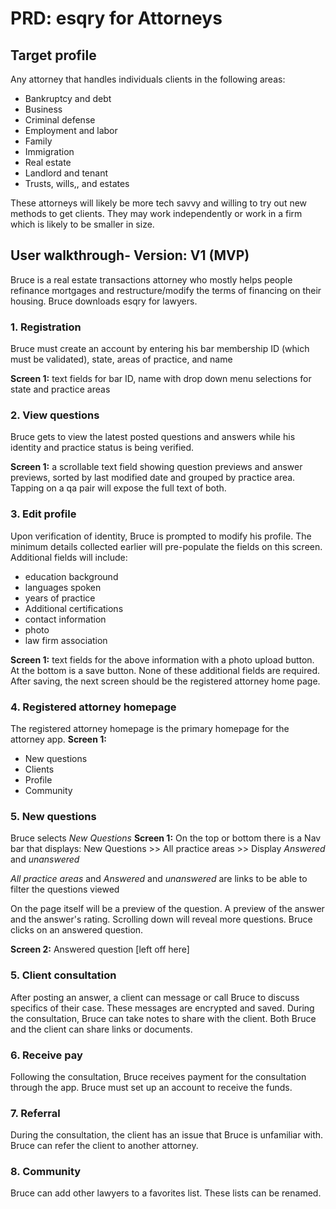 # PRD: esqry for Attorneys

## Target profile
Any attorney that handles individuals clients in the following areas:
* Bankruptcy and debt
* Business
* Criminal defense
* Employment and labor
* Family
* Immigration
* Real estate
* Landlord and tenant
* Trusts, wills,, and estates

These attorneys will likely be more tech savvy and willing to try out new methods to get clients. 
They may work independently or work in a firm which is likely to be smaller in size.

## User walkthrough- Version: V1 (MVP)
Bruce is a real estate transactions attorney who mostly helps people refinance mortgages 
and restructure/modify the terms of financing on their housing. Bruce downloads esqry for lawyers.

### 1. Registration

Bruce must create an account by entering his bar membership ID (which must be validated), state, areas of practice, and name

**Screen 1:** text fields for bar ID, name with drop down menu selections for state and practice areas

### 2. View questions

Bruce gets to view the latest posted questions and answers while his identity and practice status is being verified.

**Screen 1:** a scrollable text field showing question previews and answer previews, sorted by last modified date and grouped by practice area. Tapping on a qa pair will expose the full text of both. 

### 3. Edit profile

Upon verification of identity, Bruce is prompted to modify his profile. The minimum details collected earlier will pre-populate the fields on this screen. Additional fields will include:
* education background
* languages spoken
* years of practice
* Additional certifications
* contact information
* photo
* law firm association

**Screen 1:** text fields for the above information with a photo upload button. At the bottom is a save button. None of these additional fields are required. 
After saving, the next screen should be the registered attorney home page. 

### 4. Registered attorney homepage

The registered attorney homepage is the primary homepage for the attorney app. 
**Screen 1:** 

* New questions
* Clients
* Profile
* Community

### 5. New questions 

Bruce selects *New Questions*
**Screen 1:** On the top or bottom there is a Nav bar that displays: New Questions >> All practice areas >> Display *Answered* and *unanswered*

*All practice areas* and *Answered* and *unanswered* are links to be able to filter the questions viewed

On the page itself will be a preview of the question. A preview of the answer and the answer's rating. Scrolling down will reveal more questions. 
Bruce clicks on an answered question.

**Screen 2:** Answered question  [left off here]


### 5. Client consultation

After posting an answer, a client can message or call Bruce to discuss specifics of their case. These messages are encrypted and saved. 
During the consultation, Bruce can take notes to share with the client. 
Both Bruce and the client can share links or documents.

### 6. Receive pay

Following the consultation, Bruce receives payment for the consultation through the app. 
Bruce must set up an account to receive the funds.

### 7. Referral 

During the consultation, the client has an issue that Bruce is unfamiliar with. 
Bruce can refer the client to another attorney.

### 8. Community

Bruce can add other lawyers to a favorites list. These lists can be renamed.
